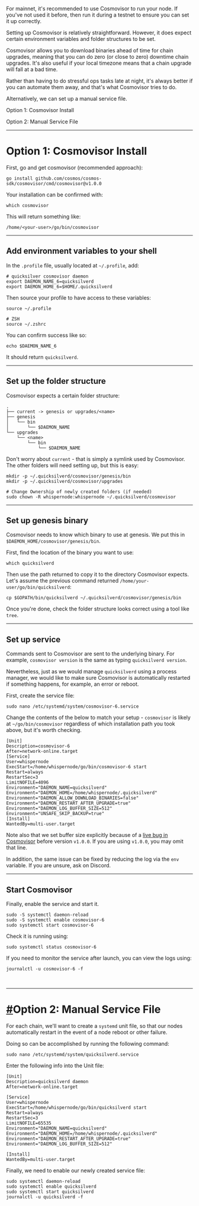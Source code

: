 For mainnet, it's recommended to use Cosmovisor to run your node. If you've not used it before, then run it during a testnet to ensure you can set it up correctly.

Setting up Cosmovisor is relatively straightforward. However, it does expect certain environment variables and folder structures to be set.

Cosmovisor allows you to download binaries ahead of time for chain upgrades, meaning that you can do zero (or close to zero) downtime chain upgrades. It's also useful if your local timezone means that a chain upgrade will fall at a bad time.

Rather than having to do stressful ops tasks late at night, it's always better if you can automate them away, and that's what Cosmovisor tries to do.

Alternatively, we can set up a manual service file.

Option 1: Cosmovisor Install

Option 2: Manual Service File

---

# Option 1: Cosmovisor Install

First, go and get cosmovisor (recommended approach):

```shell
go install github.com/cosmos/cosmos-sdk/cosmovisor/cmd/cosmovisor@v1.0.0
```

Your installation can be confirmed with:

```shell
which cosmovisor
```

This will return something like:

```shell
/home/<your-user>/go/bin/cosmovisor
```

---

## Add environment variables to your shell

In the `.profile` file, usually located at `~/.profile`, add:

```shell
# quicksilver cosmovisor daemon
export DAEMON_NAME_6=quicksilverd
export DAEMON_HOME_6=$HOME/.quicksilverd
```

Then source your profile to have access to these variables:

```shell
source ~/.profile

# ZSH
source ~/.zshrc
```

You can confirm success like so:

```shell
echo $DAEMON_NAME_6
```

It should return `quicksilverd`.

---

## Set up the folder structure

Cosmovisor expects a certain folder structure:

```shell
.
├── current -> genesis or upgrades/<name>
├── genesis
│   └── bin
│       └── $DAEMON_NAME
└── upgrades
    └── <name>
        └── bin
            └── $DAEMON_NAME
```

Don't worry about `current` - that is simply a symlink used by Cosmovisor. The other folders will need setting up, but this is easy:

```shell
mkdir -p ~/.quicksilverd/cosmovisor/genesis/bin
mkdir -p ~/.quicksilverd/cosmovisor/upgrades

# Change Ownership of newly created folders (if needed)
sudo chown -R whispernode:whispernode ~/.quicksilverd/cosmovisor
```

---

## Set up genesis binary

Cosmovisor needs to know which binary to use at genesis. We put this in `$DAEMON_HOME/cosmovisor/genesis/bin`.

First, find the location of the binary you want to use:

```shell
which quicksilverd
```

Then use the path returned to copy it to the directory Cosmovisor expects. Let's assume the previous command returned `/home/your-user/go/bin/quicksilverd`:

```shell
cp $GOPATH/bin/quicksilverd ~/.quicksilverd/cosmovisor/genesis/bin
```

Once you're done, check the folder structure looks correct using a tool like `tree`.

---

## Set up service

Commands sent to Cosmovisor are sent to the underlying binary. For example, `cosmovisor version` is the same as typing `quicksilverd version`.

Nevertheless, just as we would manage `quicksilverd` using a process manager, we would like to make sure Cosmovisor is automatically restarted if something happens, for example, an error or reboot.

First, create the service file:

```shell
sudo nano /etc/systemd/system/cosmovisor-6.service
```

Change the contents of the below to match your setup - `cosmovisor` is likely at `~/go/bin/cosmovisor` regardless of which installation path you took above, but it's worth checking.

```shell
[Unit]
Description=cosmovisor-6
After=network-online.target
[Service]
User=whispernode
ExecStart=/home/whispernode/go/bin/cosmovisor-6 start
Restart=always
RestartSec=3
LimitNOFILE=4096
Environment="DAEMON_NAME=quicksilverd"
Environment="DAEMON_HOME=/home/whispernode/.quicksilverd"
Environment="DAEMON_ALLOW_DOWNLOAD_BINARIES=false"
Environment="DAEMON_RESTART_AFTER_UPGRADE=true"
Environment="DAEMON_LOG_BUFFER_SIZE=512"
Environment="UNSAFE_SKIP_BACKUP=true"
[Install]
WantedBy=multi-user.target
```

Note also that we set buffer size explicitly because of a [live bug in Cosmovisor](https://github.com/cosmos/cosmos-sdk/pull/8590) before version `v1.0.0`. If you are using `v1.0.0`, you may omit that line.

In addition, the same issue can be fixed by reducing the log via the `env` variable. If you are unsure, ask on Discord.

---

## Start Cosmovisor

Finally, enable the service and start it.

```shell
sudo -S systemctl daemon-reload 
sudo -S systemctl enable cosmovisor-6
sudo systemctl start cosmovisor-6
```

Check it is running using:

```shell
sudo systemctl status cosmovisor-6
```

If you need to monitor the service after launch, you can view the logs using:

```shell
journalctl -u cosmovisor-6 -f
```

<br>

---

# [#](https://option-2)Option 2: Manual Service File

For each chain, we'll want to create a `systemd` unit file, so that our nodes automatically restart in the event of a node reboot or other failure.

Doing so can be accomplished by running the following command:

```shell
sudo nano /etc/systemd/system/quicksilverd.service
```

Enter the following info into the Unit file:

```shell
[Unit]
Description=quicksilverd daemon
After=network-online.target

[Service]
User=whispernode
ExecStart=/home/whispernode/go/bin/quicksilverd start
Restart=always
RestartSec=3
LimitNOFILE=65535
Environment="DAEMON_NAME=quicksilverd"
Environment="DAEMON_HOME=/home/whispernode/.quicksilverd"
Environment="DAEMON_RESTART_AFTER_UPGRADE=true"
Environment="DAEMON_LOG_BUFFER_SIZE=512"

[Install]
WantedBy=multi-user.target
```

Finally, we need to enable our newly created service file:

```shell
sudo systemctl daemon-reload
sudo systemctl enable quicksilverd
sudo systemctl start quicksilverd
journalctl -u quicksilverd -f
```

<br>
